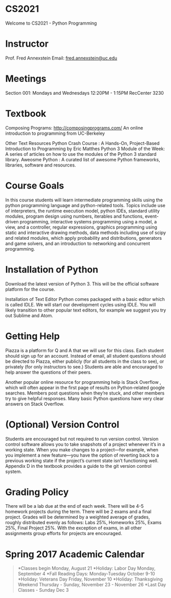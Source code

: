 # CS2021
Welcome to CS2021 - Python Programming

# Instructor
Prof. Fred Annexstein 
Email: fred.annexstein@uc.edu 

# Meetings
Section 001: Mondays and Wednesdays 12:20PM - 1:15PM RecCenter 3230

# Textbook
Composing Programs: http://composingprograms.com/ An online introduction to programming from UC-Berkeley

Other Text Resources
Python Crash Course : A Hands-On, Project-Based Introduction to Programming by Eric Matthes
Python 3 Module of the Week: A series of articles on how to use the modules of the Python 3 standard library.
Aweosme Python : A curated list of awesome Python frameworks, libraries, software and resources.

# Course Goals
In this course students will learn intermediate programming skills using the python programming language and python-related tools. Topics include use of interpreters, the runtime execution model, python IDEs, standard utility modules, program design using numbers, iterables and functions, event-driven programming, interactive systems programming using a model, a view, and a controller, regular expressions, graphics programming using static and interactive drawing methods, data methods including use of scipy and related modules, which apply probability and distributions, generators and game solvers, and an introduction to networking and concurrent programming.

# Installation of Python
Download the latest version of Python 3. This will be the official software platform for the course.

Installation of Text Editor
Python comes packaged with a basic editor which is called IDLE. We will start our development cycles using IDLE.
You will likely transition to other popular text editors, for example we suggest you try out Sublime and Atom.

# Getting Help
Piazza is a platform for Q and A that we will use for this class. Each student should sign up for an account. Instead of email, all student questions should be directed to Piazza, either publicly (for all students in the class to see), or privately (for only instructors to see.) Students are able and encouraged to help answer the questions of their peers.

Another popular online resource for programming help is Stack Overflow , which will often appear in the first page of results on Python-related google searches. Members post questions when they’re stuck, and other members try to give helpful responses. Many basic Python questions have very clear answers on Stack Overflow.

# (Optional) Version Control
Students are encouraged but not required to run version control. Version control software allows you to take snapshots of a project whenever it’s in a working state. When you make changes to a project—for example, when you implement a new feature—you have the option of reverting back to a previous working state if the project’s current state isn’t functioning well. Appendix D in the textbook provides a guide to the git version control system.

# Grading Policy
There will be a lab due at the end of each week. There will be 4-5 homework projects during the term. There will be 2 exams and a final project. Grades will be determined by a weighted average of grades, roughly distributed evenly as follows: Labs 25%, Homeworks 25%, Exams 25%, Final Project 25%. With the exception of exams, in all other assignments group efforts for projects are encouraged.

# Spring 2017 Academic Calendar
>*Classes begin Monday, August 21 
>*Holiday: Labor Day	Monday, September 4
>*Fall Reading Days: Monday-Tuesday October 9-10 
>*Holiday: Veterans Day Friday, November 10
>*Holiday: Thanksgiving Weekend Thursday - Sunday, November 23 - November 26
>*Last Day Classes - Sunday Dec 3
